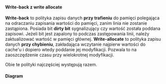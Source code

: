 #### Write-back z write allocate

**Write-back** to polityka zapisu danych **przy trafieniu** do pamięci polegająca na odraczaniu zapisania wartości do pamięci, zanim linia nie zostanie zastąpiona. Posiada bit **dirty bit** sygnalizujący czy wartość została poddana zapisowi. Jeżeli bit jest zapalony to podczas zastępowania linii, należy zaktualizować wartość w pamięci głównej.
**Write-allocate** to polityka zapisu danych **przy chybieniu**, zakładająca wczytanie najpierw wartości do cache'u i dopiero wtedy poddanie jej modyfikacji. Pozwala to na zaoszczędzenie czasu przy wielokrotnej modyfikacji.

Obie te polityki najczęściej występują razem.

#### Diagram
